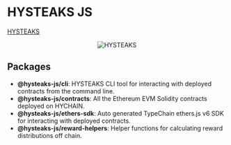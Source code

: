 # HYSTEAKS JS

[HYSTEAKS](https://www.hysteaks.com)

<p align="center">
  <img src="https://www.hysteaks.com/assets/OpenGraph.png" alt="HYSTEAKS">
</p>

## Packages

- __@hysteaks-js/cli__: HYSTEAKS CLI tool for interacting with deployed contracts from the command line.
- __@hysteaks-js/contracts__: All the Ethereum EVM Solidity contracts deployed on HYCHAIN.
- __@hysteaks-js/ethers-sdk__: Auto generated TypeChain ethers.js v6 SDK for interacting with deployed contracts.
- __@hysteaks-js/reward-helpers__: Helper functions for calculating reward distributions off chain.
